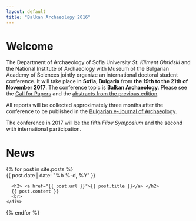 ```yaml
---
layout: default
title: "Balkan Archaeology 2016"
---
```

# Welcome

The Department of Archaeology of Sofia University *St. Kliment
Ohridski* and the National Institute of Archaeology with Museum of the
Bulgarian Academy of Sciences jointly organize an international
doctoral student conference. It will take place in **Sofia, Bulgaria**
from **the 19th to the 21th of November 2017**. The conference topic
is **Balkan Archaeology**. Please see the [Call for
Papers](/call-for-papers/) and the [abstracts from the previous
edition](/abstracts-2016/).

All reports will be collected approximately three months after the
conference to be published in the [Bulgarian e-Journal of
Archaeology](http://be-ja.org/).

The conference in 2017 will be the fifth *Filov Symposium* and the
second with international participation.

# News

<div class="home">
  {% for post in site.posts %}
    <div>
      <span class="post-meta">{{ post.date | date: "%b %-d, %Y" }}</span>

      <h2> <a href="{{ post.url }}">{{ post.title }}</a> </h2>
      {{ post.content }}
      <br>
    </div>
  {% endfor %}
</div>
